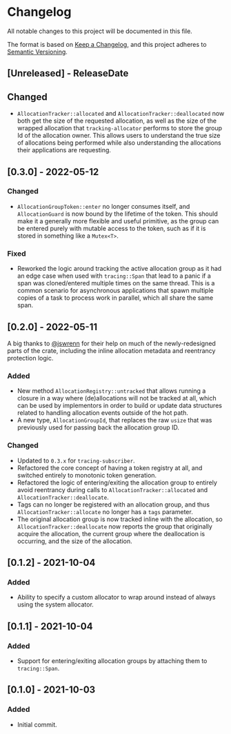 # Changelog
All notable changes to this project will be documented in this file.

The format is based on [Keep a Changelog](https://keepachangelog.com/en/1.0.0/),
and this project adheres to [Semantic Versioning](https://semver.org/spec/v2.0.0.html).

<!-- next-header -->

## [Unreleased] - ReleaseDate

## Changed

- `AllocationTracker::allocated` and `AllocationTracker::deallocated` now both get the size of the requested allocation,
  as well as the size of the wrapped allocation that `tracking-allocator` performs to store the group Id of the
  allocation owner. This allows users to understand the true size of allocations being performed while also
  understanding the allocations their applications are requesting.

## [0.3.0] - 2022-05-12

### Changed

- `AllocationGroupToken::enter` no longer consumes itself, and `AllocationGuard` is now bound by the lifetime of the
  token. This should make it a generally more flexible and useful primitive, as the group can be entered purely with
  mutable access to the token, such as if it is stored in something like a `Mutex<T>`.

### Fixed

- Reworked the logic around tracking the active allocation group as it had an edge case when used with `tracing::Span`
  that lead to a panic if a span was cloned/entered multiple times on the same thread. This is a common scenario for
  asynchronous applications that spawn multiple copies of a task to process work in parallel, which all share the same span.

## [0.2.0] - 2022-05-11

A big thanks to [@jswrenn](https://github.com/jswrenn) for their help on much of the newly-redesigned parts of the
crate, including the inline allocation metadata and reentrancy protection logic.

### Added

- New method `AllocationRegistry::untracked` that allows running a closure in a way where (de)allocations will not be
  tracked at all, which can be used by implementors in order to build or update data structures related to handling
  allocation events outside of the hot path.
- A new type, `AllocationGroupId`, that replaces the raw `usize` that was previously used for passing back the
  allocation group ID.

### Changed

- Updated to `0.3.x` for `tracing-subscriber`.
- Refactored the core concept of having a token registry at all, and switched entirely to monotonic token generation.
- Refactored the logic of entering/exiting the allocation group to entirely avoid reentrancy during calls to
  `AllocationTracker::allocated` and `AllocationTracker::deallocate`.
- Tags can no longer be registered with an allocation group, and thus `AllocationTracker::allocate` no longer has a
  `tags` parameter.
- The original allocation group is now tracked inline with the allocation, so `AllocationTracker::deallocate` now
  reports the group that originally acquire the allocation, the current group where the deallocation is occurring, and
  the size of the allocation.

## [0.1.2] - 2021-10-04

### Added

- Ability to specify a custom allocator to wrap around instead of always using the system allocator.

## [0.1.1] - 2021-10-04

### Added

- Support for entering/exiting allocation groups by attaching them to `tracing::Span`.

## [0.1.0] - 2021-10-03

### Added

- Initial commit.
